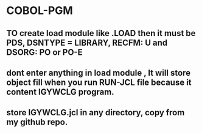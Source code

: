 # COBOL-PGM
## TO create load module like <USERID>.LOAD then it must be PDS, DSNTYPE = LIBRARY, RECFM: U and DSORG: PO or PO-E
## dont enter anything in load module , It will store object fill when you run RUN-JCL file because it content IGYWCLG program.
## store IGYWCLG.jcl in any directory, copy from my github repo.
